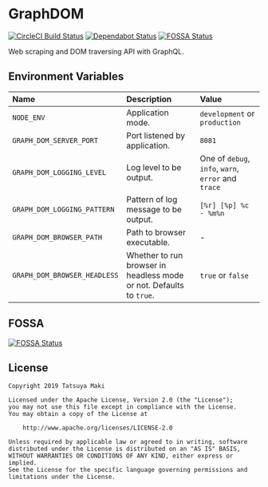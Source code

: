 # GraphDOM
[![CircleCI Build Status](https://circleci.com/gh/t28hub/graph-dom/tree/master.svg?style=shield&circle-token=af937781f52f3988d85743c0c65dac4602660765)](https://circleci.com/gh/t28hub/graph-dom/tree/master)
[![Dependabot Status](https://api.dependabot.com/badges/status?host=github&repo=t28hub/graph-dom&identifier=202957325)](https://app.dependabot.com/accounts/t28hub/repos/202957325)
[![FOSSA Status](https://app.fossa.com/api/projects/custom%2B14538%2Fgit%40github.com%3At28hub%2Fgraph-dom.git.svg?type=shield)](https://app.fossa.com/projects/custom%2B14538%2Fgit%40github.com%3At28hub%2Fgraph-dom.git?ref=badge_shield)    

Web scraping and DOM traversing API with GraphQL.

## Environment Variables
| Name | Description | Value |
|:---|:---|:---|
| `NODE_ENV` | Application mode. | `development` or `production` |
| `GRAPH_DOM_SERVER_PORT` | Port listened by application. | `8081` |
| `GRAPH_DOM_LOGGING_LEVEL` | Log level to be output. | One of `debug`, `info`, `warn`, `error` and `trace` |
| `GRAPH_DOM_LOGGING_PATTERN` | Pattern of log message to be output. | `[%r] [%p] %c - %m%n` |
| `GRAPH_DOM_BROWSER_PATH` | Path to browser executable. | \- |
| `GRAPH_DOM_BROWSER_HEADLESS` | Whether to run browser in headless mode or not. Defaults to `true`. | `true` or `false` |

## FOSSA
[![FOSSA Status](https://app.fossa.com/api/projects/custom%2B14538%2Fgit%40github.com%3At28hub%2Fgraph-dom.git.svg?type=large)](https://app.fossa.com/projects/custom%2B14538%2Fgit%40github.com%3At28hub%2Fgraph-dom.git?ref=badge_large)

## License
```
Copyright 2019 Tatsuya Maki

Licensed under the Apache License, Version 2.0 (the "License");
you may not use this file except in compliance with the License.
You may obtain a copy of the License at

    http://www.apache.org/licenses/LICENSE-2.0

Unless required by applicable law or agreed to in writing, software
distributed under the License is distributed on an "AS IS" BASIS,
WITHOUT WARRANTIES OR CONDITIONS OF ANY KIND, either express or implied.
See the License for the specific language governing permissions and
limitations under the License.
```

